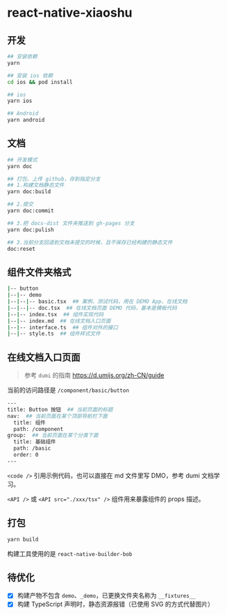 # react-native-xiaoshu

## 开发

```bash
## 安装依赖
yarn

## 安装 ios 依赖
cd ios && pod install
```

```bash
## ios
yarn ios

## Android
yarn android
```

## 文档

```bash
## 开发模式
yarn doc

## 打包、上传 github，存到指定分支
## 1.构建文档静态文件
yarn doc:build

## 2.提交
yarn doc:commit

## 3.把 docs-dist 文件夹推送到 gh-pages 分支
yarn doc:pulish

## 3.当前分支回退到文档未提交的时候，且不保存已经构建的静态文件
doc:reset
```

## 组件文件夹格式

```bash
|-- button
|--|-- demo
|--|--|-- basic.tsx  ## 案例、测试代码，用在 DEMO App、在线文档
|--|--|-- doc.tsx  ## 在线文档页面 DEMO 代码，基本是模板代码
|--|-- index.tsx  ## 组件实现代码
|--|-- index.md  ## 在线文档入口页面
|--|-- interface.ts  ## 组件对外的接口
|--|-- style.ts  ## 组件样式文件
```

## 在线文档入口页面

> 参考 `dumi` 的指南 https://d.umijs.org/zh-CN/guide

当前的访问路径是 `/component/basic/button`

```bash
---
title: Button 按钮  ## 当前页面的标题
nav:  ## 当前页面在某个顶部导航栏下面
  title: 组件
  path: /component
group:  ## 当前页面在某个分类下面
  title: 基础组件
  path: /basic
  order: 0
---
```

`<code />` 引用示例代码，也可以直接在 md 文件里写 DMO，参考 dumi 文档学习。

`<API />` 或 `<API src="./xxx/tsx" />` 组件用来暴露组件的 props 描述。

## 打包

```bash
yarn build
```

构建工具使用的是 `react-native-builder-bob`

## 待优化

- [x] 构建产物不包含 `demo`、`_demo`，已更换文件夹名称为 `__fixtures__`
- [x] 构建 TypeScript 声明时，静态资源报错（已使用 SVG 的方式代替图片）
